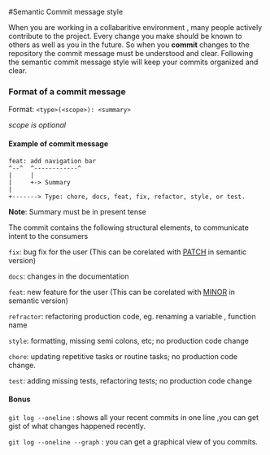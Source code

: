 #Semantic Commit message style

When you are working in a collabaritive environment , many people actively contribute to the project. Every change you make should be known to others as well as you in the future. So when you **commit** changes to the repository the commit message must be understood and clear. Following the semantic commit message style will keep your commits organized and clear.

### Format of a commit message

Format: ```<type>(<scope>): <summary>```

*scope is optional*

#### Example of commit message

```
feat: add navigation bar
^--^  ^------------^
|     |
|     +-> Summary 
|
+-------> Type: chore, docs, feat, fix, refactor, style, or test.
```

**Note**: Summary must be in present tense

The commit contains the following structural elements, to communicate intent to the consumers 

```fix```: bug fix for the user (This can be corelated with [PATCH](https://semver.org/#summary) in semantic version)

```docs```: changes in the documentation

```feat```: new feature for the user (This can be corelated with [MINOR](https://semver.org/#summary) in semantic version)

```refractor```: refactoring production code, eg. renaming a variable , function name

```style```: formatting, missing semi colons, etc; no production code change

```chore```: updating repetitive tasks or routine tasks; no production code change.

```test```: adding missing tests, refactoring tests; no production code change

#### Bonus

```git log --oneline``` : shows all your recent commits in one line ,you can get gist of what changes happened recently.

```git log --oneline --graph``` : you can get a graphical view of you commits.